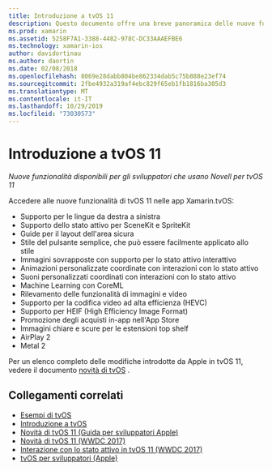 ```yaml
---
title: Introduzione a tvOS 11
description: Questo documento offre una breve panoramica delle nuove funzionalità disponibili per gli sviluppatori Novell in tvOS 11 e i collegamenti alle note sulla versione di Apple.
ms.prod: xamarin
ms.assetid: 5258F7A1-3388-4482-978C-DC33AAAEFBE6
ms.technology: xamarin-ios
author: davidortinau
ms.author: daortin
ms.date: 02/08/2018
ms.openlocfilehash: 8069e28dabb804be862334dab5c75b888e23ef74
ms.sourcegitcommit: 2fbe4932a319af4ebc829f65eb1fb1816ba305d3
ms.translationtype: MT
ms.contentlocale: it-IT
ms.lasthandoff: 10/29/2019
ms.locfileid: "73030573"
---
```

# <a name="introduction-to-tvos-11"></a>Introduzione a tvOS 11

_Nuove funzionalità disponibili per gli sviluppatori che usano Novell per tvOS 11_

Accedere alle nuove funzionalità di tvOS 11 nelle app Xamarin.tvOS:

- Supporto per le lingue da destra a sinistra 
- Supporto dello stato attivo per SceneKit e SpriteKit
- Guide per il layout dell'area sicura 
- Stile del pulsante semplice, che può essere facilmente applicato allo stile
- Immagini sovrapposte con supporto per lo stato attivo interattivo
- Animazioni personalizzate coordinate con interazioni con lo stato attivo
- Suoni personalizzati coordinati con interazioni con lo stato attivo
- Machine Learning con CoreML
- Rilevamento delle funzionalità di immagini e video
- Supporto per la codifica video ad alta efficienza (HEVC)
- Supporto per HEIF (High Efficiency Image Format)
- Promozione degli acquisti in-app nell'App Store
- Immagini chiare e scure per le estensioni top shelf
- AirPlay 2
- Metal 2

Per un elenco completo delle modifiche introdotte da Apple in tvOS 11, vedere il documento [novità di tvOS](https://developer.apple.com/library/content/releasenotes/General/WhatsNewinTVOS/Articles/tvOS_11_0.html) .

## <a name="related-links"></a>Collegamenti correlati

- [Esempi di tvOS](https://docs.microsoft.com/samples/browse/?products=xamarin&term=Xamarin.iOS+tvOS)
- [Introduzione a tvOS](~/ios/tvos/index.md)
- [Novità di tvOS 11 (Guida per sviluppatori Apple)](https://developer.apple.com/library/content/releasenotes/General/WhatsNewinTVOS/Articles/tvOS_11_0.html)
- [Novità di tvOS 11 (WWDC 2017)](https://developer.apple.com/videos/play/wwdc2017/209/)
- [Interazione con lo stato attivo in tvOS 11 (WWDC 2017)](https://developer.apple.com/videos/play/wwdc2017/224/)
- [tvOS per sviluppatori (Apple)](https://developer.apple.com/tvos/)
